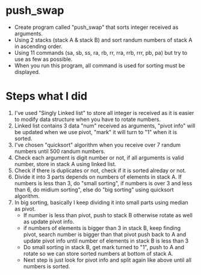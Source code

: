 # push_swap
+ Create program called "push_swap" that sorts integer received as arguments. <br>
+ Using 2 stacks (stack A & stack B) and sort randum numbers of stack A in ascending order. <br>
+ Using 11 commands (sa, sb, ss, ra, rb, rr, rra, rrb, rrr, pb, pa) but try to use as few as possible. <br>
+ When you run this program, all command is used for sorting must be displayed. <br>

# Steps what I did
1. I've used "Singly Linked list" to store all integer is received as it is easier to modify data structure when you have to rotate numbers.
2. Linked list contains 3 data "num" received as arguments, "pivot info" will be updated when we use pivot, "mark" it will turn to "1" when it is sorted.
3. I've chosen "quicksort" algorithm when you receive over 7 randum numbers until 500 randum numbers.
4. Check each argument is digit number or not, if all arguments is valid number, store in stack A using linked list.
5. Check if there is duplicates or not, check if it is sorted alreday or not.
6. Divide it into 3 parts depends on numbers of elements in stack A. If numbers is less than 3, do "small sorting", if numbers is over 3 and less than 6, do midium sorting", else do "big sorting" using quicksort algorithm.
7. In big sorting, basically I keep dividing it into small parts using median as pivot. <br>
   + If number is less than pivot, push to stack B otherwise rotate as well as update pivot info.
   + if numbers of elements is bigger than 3 in stack B, keep finding pivot, search number is bigger than that pivot push back to A and update pivot info until number of elements in stack B is less than 3
   + Do small sorting in stack B, get mark turned to "1", push to A and rotate so we can store sorted numbers at bottom of stack A.
   + Next step is just look for pivot info and split again like above until all numbers is sorted.
